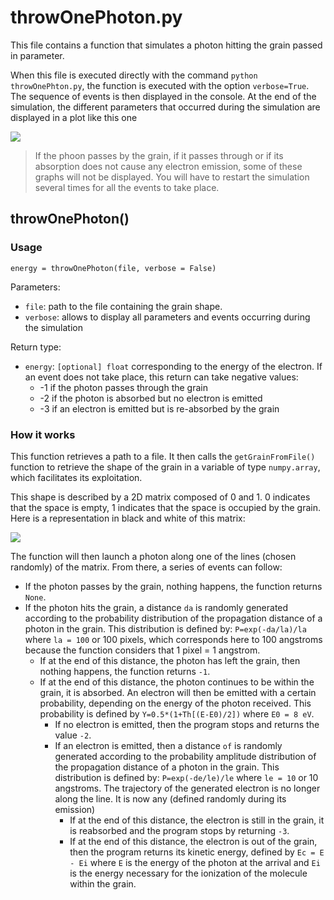 # throwOnePhoton.py

This file contains a function that simulates a photon hitting the grain passed in parameter.

When this file is executed directly with the command `python throwOnePhton.py`, the function is executed with the option `verbose=True`. The sequence of events is then displayed in the console. At the end of the simulation, the different parameters that occurred during the simulation are displayed in a plot like this one

![](https://vincent.foriel.xyz/wp-content/uploads/2021/09/Capture-decran-2021-09-29-150141-1.png)

> If the phoon passes by the grain, if it passes through or if its absorption does not cause any electron emission, some of these graphs will not be displayed. You will have to restart the simulation several times for all the events to take place.

## throwOnePhoton()

### Usage

```
energy = throwOnePhoton(file, verbose = False)
```

Parameters:

* `file`: path to the file containing the grain shape.
* `verbose`: allows to display all parameters and events occurring during the simulation

Return type:

* `energy`: `[optional] float` corresponding to the energy of the electron. If an event does not take place, this return can take negative values:
  * -1 if the photon passes through the grain
  * -2 if the photon is absorbed but no electron is emitted
  * -3 if an electron is emitted but is re-absorbed by the grain

### How it works

This function retrieves a path to a file. It then calls the `getGrainFromFile()` function to retrieve the shape of the grain in a variable of type `numpy.array`, which facilitates its exploitation.

This shape is described by a 2D matrix composed of 0 and 1. 0 indicates that the space is empty, 1 indicates that the space is occupied by the grain. Here is a representation in black and white of this matrix:

![](https://vincent.foriel.xyz/wp-content/uploads/2021/09/Capture-decran-2021-09-29-160144.png)

The function will then launch a photon along one of the lines (chosen randomly) of the matrix. From there, a series of events can follow:

* If the photon passes by the grain, nothing happens, the function returns `None`.
* If the photon hits the grain, a distance `da` is randomly generated according to the probability distribution of the propagation distance of a photon in the grain. This distribution is defined by: `P=exp(-da/la)/la` where `la = 100` or 100 pixels, which corresponds here to 100 angstroms because the function considers that 1 pixel = 1 angstrom.
  * If at the end of this distance, the photon has left the grain, then nothing happens, the function returns `-1`.
  * If at the end of this distance, the photon continues to be within the grain, it is absorbed. An electron will then be emitted with a certain probability, depending on the energy of the photon received. This probability is defined by `Y=0.5*(1+Th[(E-E0)/2])` where `E0 = 8 eV`.
    * If no electron is emitted, then the program stops and returns the value `-2`.
    * If an electron is emitted, then a distance `of` is randomly generated according to the probability amplitude distribution of the propagation distance of a photon in the grain. This distribution is defined by: `P=exp(-de/le)/le` where `le = 10` or 10 angstroms. The trajectory of the generated electron is no longer along the line. It is now any (defined randomly during its emission)
      * If at the end of this distance, the electron is still in the grain, it is reabsorbed and the program stops by returning `-3`.
      * If at the end of this distance, the electron is out of the grain, then the program returns its kinetic energy, defined by `Ec = E - Ei` where `E` is the energy of the photon at the arrival and `Ei` is the energy necessary for the ionization of the molecule within the grain.